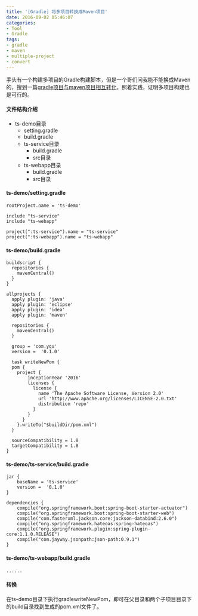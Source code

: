 ```yaml
---
title: '[Gradle] 将多项目转换成Maven项目'
date: 2016-09-02 05:46:07
categories: 
- Tool
- Gradle
tags: 
- gradle
- maven
- multiple-project
- convert
---
```

手头有一个构建多项目的Gradle构建脚本，但是一个哥们问我能不能换成Maven的，搜到一篇[gradle项目与maven项目相互转化](http://www.cnblogs.com/yjmyzz/p/gradle-to-maven.html)，照着实践，证明多项目构建也是可行的。

#### 文件结构介绍

- ts-demo目录
  - setting.gradle
  - build.gradle
  - ts-service目录
    - build.gradle
    - src目录
  - ts-webapp目录
    - build.gradle
    - src目录

#### ts-demo/setting.gradle
```
rootProject.name = 'ts-demo'

include "ts-service"
include "ts-webapp"

project(":ts-service").name = "ts-service"
project(":ts-webapp").name = "ts-webapp"
```

#### ts-demo/build.gradle
```
buildscript {
  repositories {
    mavenCentral()
  }
}

allprojects {
  apply plugin: 'java'
  apply plugin: 'eclipse'
  apply plugin: 'idea'
  apply plugin: 'maven'
 
  repositories {
    mavenCentral()
  }
    
  group = 'com.yqu'
  version =  '0.1.0'
  
  task writeNewPom {
  pom {
    project {
        inceptionYear '2016'
        licenses {
          license {
            name 'The Apache Software License, Version 2.0'
            url 'http://www.apache.org/licenses/LICENSE-2.0.txt'
            distribution 'repo'
          }
        }
      }
    }.writeTo("$buildDir/pom.xml")
  }
  
  sourceCompatibility = 1.8
  targetCompatibility = 1.8  
}
```

#### ts-demo/ts-service/build.gradle
```
jar {
    baseName = 'ts-service'
    version =  '0.1.0'
}

dependencies {
    compile("org.springframework.boot:spring-boot-starter-actuator")
    compile("org.springframework.boot:spring-boot-starter-web")
    compile("com.fasterxml.jackson.core:jackson-databind:2.6.0")
    compile("org.springframework.hateoas:spring-hateoas")
    compile("org.springframework.plugin:spring-plugin-core:1.1.0.RELEASE")
    compile("com.jayway.jsonpath:json-path:0.9.1")
}

```

#### ts-demo/ts-webapp/build.gradle
```
......
```

#### 转换

在ts-demo目录下执行gradlewriteNewPom，即可在父目录和两个子项目目录下的build目录找到生成的pom.xml文件了。
